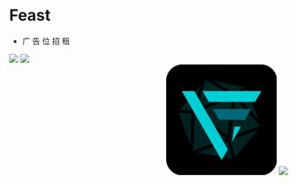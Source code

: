 # Feast

+ 广 告 位 招 租

<div align="left">

<img align="top"  src="https://count.getloli.com/get/@feast107?theme=rule34" />
<img align="bottom" width=320 src="https://github-readme-stats.vercel.app/api/top-langs/?username=feast107&hide_langs=markdown&layout=compact&theme=radical" />

</div>

<div align="right" width=100>
<img width=200 src="./Logo.png">
<img align="bottom" src="https://github-readme-stats.vercel.app/api?username=feast107&show_icons=true&theme=radical" />
</div>